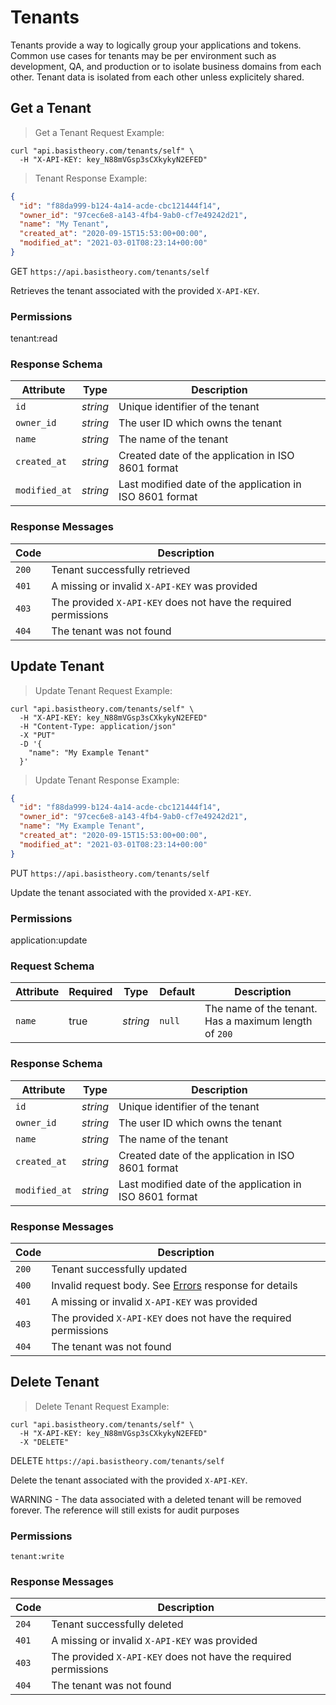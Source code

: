 # Tenants

Tenants provide a way to logically group your applications and tokens. Common use cases for tenants may be per environment such as development, QA, and production or to isolate business domains from each other. Tenant data is isolated from each other unless explicitely shared.

## Get a Tenant

> Get a Tenant Request Example:

```shell
curl "api.basistheory.com/tenants/self" \
  -H "X-API-KEY: key_N88mVGsp3sCXkykyN2EFED"
```

> Tenant Response Example:

```json
{
  "id": "f88da999-b124-4a14-acde-cbc121444f14",
  "owner_id": "97cec6e8-a143-4fb4-9ab0-cf7e49242d21",
  "name": "My Tenant",
  "created_at": "2020-09-15T15:53:00+00:00",
  "modified_at": "2021-03-01T08:23:14+00:00"
}
```

<span class="http-method get">GET</span> `https://api.basistheory.com/tenants/self`

Retrieves the tenant associated with the provided `X-API-KEY`.

### Permissions

<p class="scopes">
  <span class="scope">tenant:read</span>
</p>

### Response Schema

Attribute | Type | Description
--------- | ---- | -----------
`id` | *string* | Unique identifier of the tenant
`owner_id` | *string* | The user ID which owns the tenant
`name` | *string* | The name of the tenant
`created_at` | *string* | Created date of the application in ISO 8601 format
`modified_at` | *string* | Last modified date of the application in ISO 8601 format

### Response Messages

Code | Description
---- | -----------
`200` | Tenant successfully retrieved
`401` | A missing or invalid `X-API-KEY` was provided
`403` | The provided `X-API-KEY` does not have the required permissions
`404` | The tenant was not found


## Update Tenant

> Update Tenant Request Example:

```shell
curl "api.basistheory.com/tenants/self" \
  -H "X-API-KEY: key_N88mVGsp3sCXkykyN2EFED"
  -H "Content-Type: application/json"
  -X "PUT"
  -D '{
    "name": "My Example Tenant"
  }'
```

> Update Tenant Response Example:

```json
{
  "id": "f88da999-b124-4a14-acde-cbc121444f14",
  "owner_id": "97cec6e8-a143-4fb4-9ab0-cf7e49242d21",
  "name": "My Example Tenant",
  "created_at": "2020-09-15T15:53:00+00:00",
  "modified_at": "2021-03-01T08:23:14+00:00"
}
```

<span class="http-method put">PUT</span> `https://api.basistheory.com/tenants/self`

Update the tenant associated with the provided `X-API-KEY`.

### Permissions

<p class="scopes">
  <span class="scope">application:update</span>
</p>

### Request Schema

Attribute | Required | Type | Default | Description
--------- | -------- | ---- | ------- | -----------
`name` | true | *string* | `null` | The name of the tenant. Has a maximum length of `200`

### Response Schema

Attribute | Type | Description
--------- | ---- | -----------
`id` | *string* | Unique identifier of the tenant
`owner_id` | *string* | The user ID which owns the tenant
`name` | *string* | The name of the tenant
`created_at` | *string* | Created date of the application in ISO 8601 format
`modified_at` | *string* | Last modified date of the application in ISO 8601 format

### Response Messages

Code | Description
---- | -----------
`200` | Tenant successfully updated
`400` | Invalid request body. See [Errors](#errors) response for details
`401` | A missing or invalid `X-API-KEY` was provided
`403` | The provided `X-API-KEY` does not have the required permissions
`404` | The tenant was not found


## Delete Tenant

> Delete Tenant Request Example:

```shell
curl "api.basistheory.com/tenants/self" \
  -H "X-API-KEY: key_N88mVGsp3sCXkykyN2EFED"
  -X "DELETE"
```

<span class="http-method delete">DELETE</span> `https://api.basistheory.com/tenants/self`

Delete the tenant associated with the provided `X-API-KEY`.

<aside class="warning">
WARNING - The data associated with a deleted tenant will be removed forever. The reference will still exists for audit purposes
</aside>

### Permissions

`tenant:write`

### Response Messages

Code | Description
---- | -----------
`204` | Tenant successfully deleted
`401` | A missing or invalid `X-API-KEY` was provided
`403` | The provided `X-API-KEY` does not have the required permissions
`404` | The tenant was not found